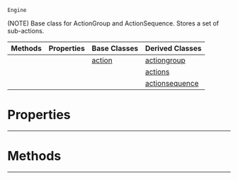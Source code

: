  `Engine`

(NOTE) Base class for ActionGroup and ActionSequence. Stores a set of sub-actions.

|Methods|Properties|Base Classes|Derived Classes|
|---|---|---|---|
| | |[action](https://github.com/ArendDanielek/ZeroDocsTest/blob/master/code_reference/class_reference/action.markdown)|[actiongroup](https://github.com/ArendDanielek/ZeroDocsTest/blob/master/code_reference/class_reference/actiongroup.markdown)|
| | | |[actions](https://github.com/ArendDanielek/ZeroDocsTest/blob/master/code_reference/class_reference/actions.markdown)|
| | | |[actionsequence](https://github.com/ArendDanielek/ZeroDocsTest/blob/master/code_reference/class_reference/actionsequence.markdown)|


 #  Properties


---  
 #  Methods


---  
 
  
  
  
  
  
  
  

 